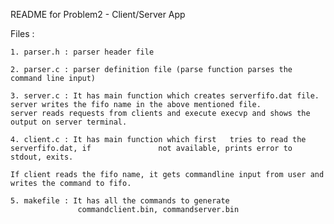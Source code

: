 README for Problem2 - Client/Server App

Files :

	1. parser.h : parser header file

	2. parser.c : parser definition file (parse function parses the command line input)

	3. server.c : It has main function which creates serverfifo.dat file.
	server writes the fifo name in the above mentioned file.
	server reads requests from clients and execute execvp and shows the output on server terminal.

	4. client.c : It has main function which first 	 tries to read the serverfifo.dat, if 				not available, prints error to stdout, exits.

	If client reads the fifo name, it gets commandline input from user and writes the command to fifo.

	5. makefile : It has all the commands to generate 
				   commandclient.bin, commandserver.bin